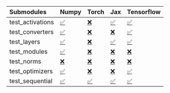 | Submodules       | Numpy                                                                                                                           | Torch                                                                                                                           | Jax                                                                                                                             | Tensorflow                                                                                                                      |
|:-----------------|:--------------------------------------------------------------------------------------------------------------------------------|:--------------------------------------------------------------------------------------------------------------------------------|:--------------------------------------------------------------------------------------------------------------------------------|:--------------------------------------------------------------------------------------------------------------------------------|
| test_activations | <a href="https://github.com/unifyai/ivy/runs/8196314635?check_suite_focus=true" rel="noopener noreferrer" target="_blank">✅</a> | <a href="https://github.com/unifyai/ivy/runs/8196315154?check_suite_focus=true" rel="noopener noreferrer" target="_blank">❌</a> | <a href="https://github.com/unifyai/ivy/runs/8196315553?check_suite_focus=true" rel="noopener noreferrer" target="_blank">✅</a> | <a href="https://github.com/unifyai/ivy/runs/8196315900?check_suite_focus=true" rel="noopener noreferrer" target="_blank">✅</a> |
| test_converters  | <a href="https://github.com/unifyai/ivy/runs/8196314722?check_suite_focus=true" rel="noopener noreferrer" target="_blank">✅</a> | <a href="https://github.com/unifyai/ivy/runs/8196315208?check_suite_focus=true" rel="noopener noreferrer" target="_blank">❌</a> | <a href="https://github.com/unifyai/ivy/runs/8196315610?check_suite_focus=true" rel="noopener noreferrer" target="_blank">❌</a> | <a href="https://github.com/unifyai/ivy/runs/8196315952?check_suite_focus=true" rel="noopener noreferrer" target="_blank">✅</a> |
| test_layers      | <a href="https://github.com/unifyai/ivy/runs/8196314789?check_suite_focus=true" rel="noopener noreferrer" target="_blank">✅</a> | <a href="https://github.com/unifyai/ivy/runs/8196315277?check_suite_focus=true" rel="noopener noreferrer" target="_blank">❌</a> | <a href="https://github.com/unifyai/ivy/runs/8196315667?check_suite_focus=true" rel="noopener noreferrer" target="_blank">✅</a> | <a href="https://github.com/unifyai/ivy/runs/8196315986?check_suite_focus=true" rel="noopener noreferrer" target="_blank">✅</a> |
| test_modules     | <a href="https://github.com/unifyai/ivy/runs/8196314868?check_suite_focus=true" rel="noopener noreferrer" target="_blank">✅</a> | <a href="https://github.com/unifyai/ivy/runs/8196315333?check_suite_focus=true" rel="noopener noreferrer" target="_blank">❌</a> | <a href="https://github.com/unifyai/ivy/runs/8196315714?check_suite_focus=true" rel="noopener noreferrer" target="_blank">❌</a> | <a href="https://github.com/unifyai/ivy/runs/8196316019?check_suite_focus=true" rel="noopener noreferrer" target="_blank">❌</a> |
| test_norms       | <a href="https://github.com/unifyai/ivy/runs/8196314934?check_suite_focus=true" rel="noopener noreferrer" target="_blank">❌</a> | <a href="https://github.com/unifyai/ivy/runs/8196315389?check_suite_focus=true" rel="noopener noreferrer" target="_blank">❌</a> | <a href="https://github.com/unifyai/ivy/runs/8196315761?check_suite_focus=true" rel="noopener noreferrer" target="_blank">❌</a> | <a href="https://github.com/unifyai/ivy/runs/8196316088?check_suite_focus=true" rel="noopener noreferrer" target="_blank">❌</a> |
| test_optimizers  | <a href="https://github.com/unifyai/ivy/runs/8196314996?check_suite_focus=true" rel="noopener noreferrer" target="_blank">✅</a> | <a href="https://github.com/unifyai/ivy/runs/8196315445?check_suite_focus=true" rel="noopener noreferrer" target="_blank">❌</a> | <a href="https://github.com/unifyai/ivy/runs/8196315817?check_suite_focus=true" rel="noopener noreferrer" target="_blank">❌</a> | <a href="https://github.com/unifyai/ivy/runs/8196316138?check_suite_focus=true" rel="noopener noreferrer" target="_blank">✅</a> |
| test_sequential  | <a href="https://github.com/unifyai/ivy/runs/8196315060?check_suite_focus=true" rel="noopener noreferrer" target="_blank">✅</a> | <a href="https://github.com/unifyai/ivy/runs/8196315496?check_suite_focus=true" rel="noopener noreferrer" target="_blank">✅</a> | <a href="https://github.com/unifyai/ivy/runs/8196315854?check_suite_focus=true" rel="noopener noreferrer" target="_blank">✅</a> | <a href="https://github.com/unifyai/ivy/runs/8196316190?check_suite_focus=true" rel="noopener noreferrer" target="_blank">✅</a> |